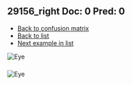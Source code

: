 ## 29156_right Doc: 0 Pred: 0
- [Back to confusion matrix](https://github.com/juliandewit/kaggle_retinopathy/blob/master/matrix.md)
- [Back to list](https://github.com/juliandewit/kaggle_retinopathy/blob/master/lists/00/list.md)
- [Next example in list](https://github.com/juliandewit/kaggle_retinopathy/blob/master/lists/00/29/29162_left.md)

![Eye](https://retinopaty.blob.core.windows.net/size1024/29156_right_0.jpeg)

### 

![Eye]()
